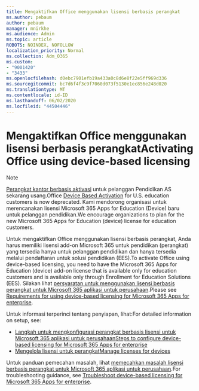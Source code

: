 ```yaml
---
title: Mengaktifkan Office menggunakan lisensi berbasis perangkat
ms.author: pebaum
author: pebaum
manager: mnirkhe
ms.audience: Admin
ms.topic: article
ROBOTS: NOINDEX, NOFOLLOW
localization_priority: Normal
ms.collection: Adm_O365
ms.custom:
- "9001420"
- "3433"
ms.openlocfilehash: d0ebc7901efb19a433a0c8d6e8f22e5ff969d336
ms.sourcegitcommit: bc7d6f4f3c9f7060d073f5130e1ec856e248d020
ms.translationtype: MT
ms.contentlocale: id-ID
ms.lasthandoff: 06/02/2020
ms.locfileid: "44504446"
---
```

# <a name="activating-office-using-device-based-licensing"></a><span data-ttu-id="5bb42-102">Mengaktifkan Office menggunakan lisensi berbasis perangkat</span><span class="sxs-lookup"><span data-stu-id="5bb42-102">Activating Office using device-based licensing</span></span>

> [!NOTE]
> <span data-ttu-id="5bb42-103">[Perangkat kantor berbasis aktivasi](https://aka.ms/officedba) untuk pelanggan Pendidikan AS sekarang usang.</span><span class="sxs-lookup"><span data-stu-id="5bb42-103">Office [Device Based Activation](https://aka.ms/officedba) for U.S. education customers is now deprecated.</span></span> <span data-ttu-id="5bb42-104">Kami mendorong organisasi untuk merencanakan lisensi Microsoft 365 Apps for Education (Device) baru untuk pelanggan pendidikan.</span><span class="sxs-lookup"><span data-stu-id="5bb42-104">We encourage organizations to plan for the new Microsoft 365 Apps for Education (device) license for education customers.</span></span>

<span data-ttu-id="5bb42-105">Untuk mengaktifkan Office menggunakan lisensi berbasis perangkat, Anda harus memiliki lisensi add-on Microsoft 365 untuk pendidikan (perangkat) yang tersedia hanya untuk pelanggan pendidikan dan hanya tersedia melalui pendaftaran untuk solusi pendidikan (EES).</span><span class="sxs-lookup"><span data-stu-id="5bb42-105">To activate Office using device-based licensing, you need to have the Microsoft 365 Apps for Education (device) add-on license that is available only for education customers and is available only through Enrollment for Education Solutions (EES).</span></span> <span data-ttu-id="5bb42-106">Silakan lihat [persyaratan untuk menggunakan lisensi berbasis perangkat untuk Microsoft 365 aplikasi untuk perusahaan](https://docs.microsoft.com/deployoffice/device-based-licensing#requirements-for-using-device-based-licensing-for-microsoft-365-apps-for-enterprise).</span><span class="sxs-lookup"><span data-stu-id="5bb42-106">Please see [Requirements for using device-based licensing for Microsoft 365 Apps for enterprise](https://docs.microsoft.com/deployoffice/device-based-licensing#requirements-for-using-device-based-licensing-for-microsoft-365-apps-for-enterprise).</span></span>


<span data-ttu-id="5bb42-107">Untuk informasi terperinci tentang penyiapan, lihat:</span><span class="sxs-lookup"><span data-stu-id="5bb42-107">For detailed information on setup, see:</span></span>

- [<span data-ttu-id="5bb42-108">Langkah untuk mengkonfigurasi perangkat berbasis lisensi untuk Microsoft 365 aplikasi untuk perusahaan</span><span class="sxs-lookup"><span data-stu-id="5bb42-108">Steps to configure device-based licensing for Microsoft 365 Apps for enterprise</span></span>](https://docs.microsoft.com/deployoffice/device-based-licensing#steps-to-configure-device-based-licensing-for-microsoft-365-apps-for-enterprise)
- [<span data-ttu-id="5bb42-109">Mengelola lisensi untuk perangkat</span><span class="sxs-lookup"><span data-stu-id="5bb42-109">Manage licenses for devices</span></span>](https://docs.microsoft.com/microsoft-365/admin/misc/manage-licenses-for-devices)

<span data-ttu-id="5bb42-110">Untuk panduan pemecahan masalah, lihat [memecahkan masalah lisensi berbasis perangkat untuk Microsoft 365 aplikasi untuk perusahaan](https://docs.microsoft.com/deployoffice/device-based-licensing#troubleshoot-device-based-licensing-for-microsoft-365-apps-for-enterprise).</span><span class="sxs-lookup"><span data-stu-id="5bb42-110">For troubleshooting guidance, see [Troubleshoot device-based licensing for Microsoft 365 Apps for enterprise](https://docs.microsoft.com/deployoffice/device-based-licensing#troubleshoot-device-based-licensing-for-microsoft-365-apps-for-enterprise).</span></span>
